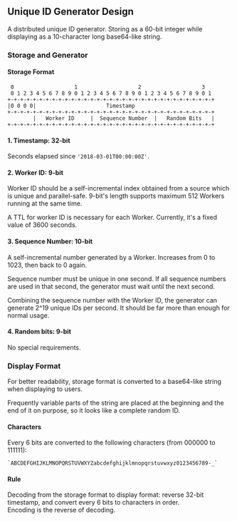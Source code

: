 Unique ID Generator Design
---------------------

A distributed unique ID generator. Storing as a 60-bit integer while displaying as a 10-character long base64-like string.

### Storage and Generator

#### Storage Format
```
 0                   1                   2                   3
 0 1 2 3 4 5 6 7 8 9 0 1 2 3 4 5 6 7 8 9 0 1 2 3 4 5 6 7 8 9 0 1
+-+-+-+-+-+-+-+-+-+-+-+-+-+-+-+-+-+-+-+-+-+-+-+-+-+-+-+-+-+-+-+-+
|0 0 0 0|                      Timestamp                         
+-+-+-+-+-+-+-+-+-+-+-+-+-+-+-+-+-+-+-+-+-+-+-+-+-+-+-+-+-+-+-+-+
        |   Worker ID     |  Sequence Number  |   Random Bits   |
+-+-+-+-+-+-+-+-+-+-+-+-+-+-+-+-+-+-+-+-+-+-+-+-+-+-+-+-+-+-+-+-+
```
#### 1. Timestamp: 32-bit

  Seconds elapsed since `'2018-03-01T00:00:00Z'`.

#### 2. Worker ID: 9-bit

  Worker ID should be a self-incremental index obtained from a source which is unique and parallel-safe. 9-bit's length supports maximum 512 Workers running at the same time.  
  
  A TTL for worker ID is necessary for each Worker.  Currently, it's a fixed value of 3600 seconds.

#### 3. Sequence Number: 10-bit

  A self-incremental number generated by a Worker. Increases from 0 to 1023, then back to 0 again.  
  
  Sequence number must be unique in one second. If all sequence numbers are used in that second,  the generator must wait until the next second.  
  
  Combining the sequence number with the Worker ID, the generator can generate 2^19 unique IDs per second. It should be far more than enough for normal usage.

#### 4. Random bits: 9-bit

  No special requirements.


### Display Format

  For better readability, storage format is converted to a base64-like string when displaying to users.  
  
  Frequently variable parts of the string are placed at the beginning and the end of it on purpose, so it looks like a complete random ID.
 
#### Characters

  Every 6 bits are converted to the following characters (from 000000 to 111111):
  
    `ABCDEFGHIJKLMNOPQRSTUVWXYZabcdefghijklmnopqrstuvwxyz0123456789-_`

#### Rule

  Decoding from the storage format to display format: reverse 32-bit timestamp, and convert every 6 bits to characters in order.  
  Encoding is the reverse of decoding.
